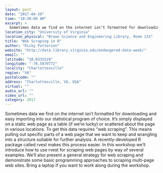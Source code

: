 ```yaml
---
layout: post
date: "2017-04-19"
time: "10:30:00 AM"
excerpt: >
  Sometimes data we find on the internet isn’t formatted for downloading and easy importing into our statistical program of choice. It’s ...
location_city: "University of Virginia"
location_physical: "Brown Science and Engineering Library, Room 133"
title: "Web Scraping in R"
author: "Ricky Patterson"
website: "http://data.library.virginia.edu/endangered-data-week/"
email: ""
latitude: "38.0335529"
longitude: "-78.5079772"
locality: "Charlottesville"
region: "VA"
postalcode: ""
address: "Charlottesville, VA, USA"
virtual: ""
audio_url: ""
video_url: ""
category: 2017
---
```


Sometimes data we find on the internet isn’t formatted for downloading and easy importing into our statistical program of choice. It’s simply displayed on a static web page as a table (if we’re lucky) or scattered about the page in various locations. To get this data requires “web scraping”. This means pulling out specific parts of a web page that we want to keep and wrangling into a structure suitable for further analysis. A recently-developed R package called rvest makes this process easier. In this workshop we’ll introduce how to use rvest for scraping web pages by way of several examples. We’ll also present a general strategy for web scraping and demonstrate some basic programming approaches to scraping multi-page web sites. Bring a laptop if you want to work along during the workshop.
